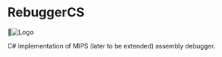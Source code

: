 # RebuggerCS
![Logo](http://imgur.com/1DQktA0.png)


C# Implementation of MIPS (later to be extended) assembly debugger.


